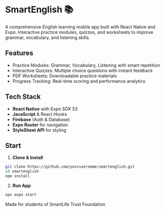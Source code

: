 # SmartEnglish 📚

A comprehensive English learning mobile app built with React Native and Expo. Interactive practice modules, quizzes, and worksheets to improve grammar, vocabulary, and listening skills.

##  Features

- Practice Modules: Grammar, Vocabulary, Listening with smart repetition
- Interactive Quizzes: Multiple choice questions with instant feedback
- PDF Worksheets: Downloadable practice materials
- Progress Tracking: Real-time scoring and performance analytics

##  Tech Stack

- **React Native** with Expo SDK 53
- **JavaScript** & React Hooks
- **Firebase** (Auth & Database)
- **Expo Router** for navigation
- **StyleSheet API** for styling

## Start

1. **Clone & Install**
  ```bash
  git clone https://github.com/yourusername/smartenglish.git
  cd smartenglish
  npm install
```
2. **Run App**
 ```bash
npx expo start
```
Made for students of SmartLife Trust Foundation
